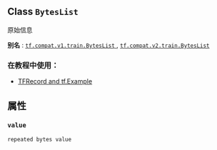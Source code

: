 

## Class  `BytesList` 
原始信息

**别名** : [ `tf.compat.v1.train.BytesList` ](/api_docs/python/tf/train/BytesList), [ `tf.compat.v2.train.BytesList` ](/api_docs/python/tf/train/BytesList)

### 在教程中使用：
- [TFRecord and tf.Example](https://tensorflow.google.cn/tutorials/load_data/tfrecord)


## 属性


###  `value` 
 `repeated bytes value` 

